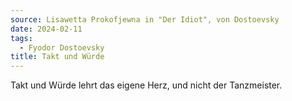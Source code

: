 ```yaml
---
source: Lisawetta Prokofjewna in "Der Idiot", von Dostoevsky
date: 2024-02-11
tags:
  - Fyodor Dostoevsky
title: Takt und Würde
---
```

Takt und Würde lehrt das eigene Herz, und nicht der Tanzmeister.
